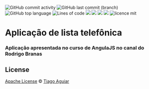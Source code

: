 ![GitHub commit activity](https://img.shields.io/github/commit-activity/m/tiagoc-aguiar/lista-telefonica-angularjs)
![GitHub last commit (branch)](https://img.shields.io/github/last-commit/tiagoc-aguiar/lista-telefonica-angularjs/develop)
![GitHub top language](https://img.shields.io/github/languages/top/tiagoc-aguiar/lista-telefonica-angularjs)
![Lines of code](https://img.shields.io/tokei/lines/github/tiagoc-aguiar/lista-telefonica-angularjs)
![](https://img.shields.io/github/last-commit/tiagoc-aguiar/lista-telefonica-angularjs?color=f05032&logo=git)
![](https://img.shields.io/badge/platform-Ubuntu-e95420?logo=ubuntu)
![](https://img.shields.io/badge/Node.js-15.5-393?logo=node.js)
![](https://img.shields.io/badge/AngularJS-e33?logo=AngularJS&style=plastic)
![licence mit](https://img.shields.io/badge/licence-Apache-blue.svg)

# Aplicação de lista telefônica

### Aplicação apresentada no curso de AngulaJS no canal do Rodrigo Branas

## License
[Apache License](https://github.com/TiagoC-Aguiar/lista-telefonica-angularjs/blob/main/LICENSE) © [Tiago Aguiar](https://github.com/TiagoC-Aguiar)
